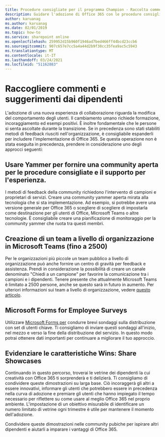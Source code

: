 ```yaml
---
title: Procedure consigliate per il programma Champion - Raccolta commenti e suggerimenti
description: Guidare l'adozione di Office 365 con le procedure consigliate per il programma Champion
author: karuanag
ms.author: karuanag
ms.date: 02/01/2019
ms.topic: how-to
ms.service: sharepoint online
ms.openlocfilehash: 259952d15b960f1946ad7bed466ff44bcd23ccb6
ms.sourcegitcommit: 907c657e7cc5a4a44d2b9f38cc35fea9ac5c5943
ms.translationtype: MT
ms.contentlocale: it-IT
ms.lasthandoff: 03/24/2021
ms.locfileid: "51162883"
---
```

# <a name="collect-feedback-from-your-employees"></a>Raccogliere commenti e suggerimenti dai dipendenti

L'adozione di una nuova esperienza di collaborazione riguarda la modifica del comportamento degli utenti. Il cambiamento umano richiede formazione, incoraggiamento ed esempi positivi. È inoltre fondamentale che le persone si senta ascoltate durante la transizione. Se in precedenza sono stati stabiliti metodi di feedback riusciti nell'organizzazione, è consigliabile espanderli per includere l'implementazione di Office 365. Se questa operazione non è stata eseguita in precedenza, prendere in considerazione uno degli approcci seguenti:

## <a name="use-yammer-to-provide-an-open-community-for-best-practices-and-support-for-the-experience"></a>Usare Yammer per fornire una community aperta per le procedure consigliate e il supporto per l'esperienza.
I metodi di feedback della community richiedono l'intervento di campioni e proprietari di servizi. Creare una community yammer aperta mirata alla tecnologia che si sta implementazione.  Ad esempio, si potrebbe avere una versione generale per Office 365 o scegliere di scegliere di impostarla come destinazione per gli utenti di Office, Microsoft Teams o altre tecnologie.  È consigliabile creare una pianificazione di monitoraggio per la community yammer che ruota tra questi membri. 

## <a name="creating-an-org-wide-team-within-microsoft-teams-up-to-2500"></a>Creazione di un team a livello di organizzazione in Microsoft Teams (fino a 2500)
Per le organizzazioni più piccole un team pubblico a livello di organizzazione può anche fornire un centro di gravità per feedback e assistenza.  Prendi in considerazione la possibilità di creare un canale denominato "Chiedi a un campione" per favorire la comunicazione tra i campioni e i dipendenti.  Tenere presente che attualmente Microsoft Teams è limitato a 2500 persone, anche se questo sarà in futuro in aumento. Per ulteriori informazioni sui team a livello di organizzazione, vedere [questo articolo](/microsoftteams/create-an-org-wide-team). 

## <a name="microsoft-forms-for-employee-surveys"></a>Microsoft Forms for Employee Surveys

Utilizzare [Microsoft Forms per](https://support.office.com/forms) condurre brevi sondaggi sulla distribuzione con set di utenti chiave.  Ti consigliamo di inviare questi sondaggi all'inizio, nel mezzo e verso la fine della distribuzione del servizio.  In questo modo potrai ottenere dati importanti per continuare a migliorare il tuo approccio.  

## <a name="highlight-the-wins-share-showcases"></a>Evidenziare le caratteristiche Wins: Share Showcases
Continuando in questo percorso, troverai le vetrine dei dipendenti la cui creatività con Office 365 ti sorprenderà e ti delizierà. Ti consigliamo di condividere queste dimostrazioni su larga base. Ciò incoraggerà gli altri a essere innovativi, informare gli utenti che potrebbero essere in precedenza nella curva di adozione e premiare gli utenti che hanno impiegato il tempo necessario per riflettere su come usare al meglio Office 365 nel proprio ambiente. L'impostazione di un obiettivo misurabile di identificare un numero limitato di vetrine ogni trimestre è utile per mantenere il momento dell'adozione.

Condividere queste dimostrazioni nelle community pubiche per ispirare altri dipendenti e aiutarli a imparare i vantaggi di Office 365.